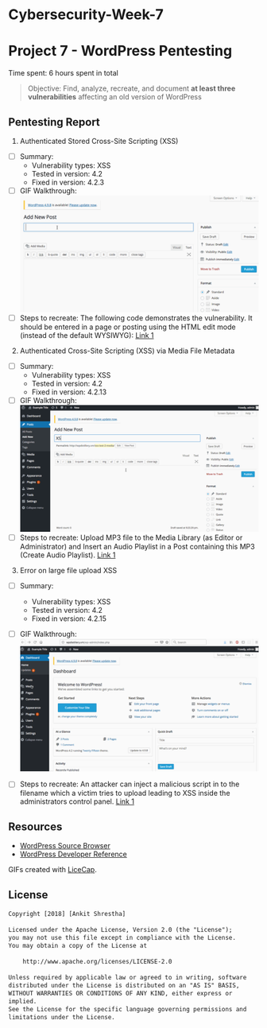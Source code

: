 # Cybersecurity-Week-7   

# Project 7 - WordPress Pentesting

Time spent: 6 hours spent in total

> Objective: Find, analyze, recreate, and document **at least three vulnerabilities** affecting an old version of WordPress

## Pentesting Report

1. Authenticated Stored Cross-Site Scripting (XSS)
  - [ ] Summary: 
    - Vulnerability types: XSS
    - Tested in version: 4.2
    - Fixed in version: 4.2.3
  - [ ] GIF Walkthrough: <img src="https://github.com/Ankit-Shrestha/CyberSecurity/blob/master/xss-1.gif" width="800">
  - [ ] Steps to recreate: The following code demonstrates the vulnerability. It should be entered in a page or posting using the HTML       edit mode (instead of the default WYSIWYG):
    [Link 1](https://klikki.fi/adv/wordpress3.html)

2. Authenticated Cross-Site Scripting (XSS) via Media File Metadata
  - [ ] Summary: 
    - Vulnerability types: XSS
    - Tested in version: 4.2
    - Fixed in version: 4.2.13
  - [ ] GIF Walkthrough: <img src="https://github.com/Ankit-Shrestha/CyberSecurity/blob/master/xss-2.gif" width="800">
  - [ ] Steps to recreate: Upload MP3 file to the Media Library (as Editor or Administrator) and Insert an Audio Playlist in a Post         containing this MP3 (Create Audio
    Playlist).
    [Link 1](http://seclists.org/oss-sec/2017/q1/563)
  
3. Error on large file upload XSS
  - [ ] Summary: 
    - Vulnerability types: XSS
    - Tested in version: 4.2
    - Fixed in version: 4.2.15
  - [ ] GIF Walkthrough: <img src="https://github.com/Ankit-Shrestha/CyberSecurity/blob/master/xss-3.gif" width="800">
  - [ ] Steps to recreate: An attacker can inject a malicious script in to the filename which a victim tries to upload leading to XSS       inside the administrators control panel.
    [Link 1](https://hackerone.com/reports/203515)
 


## Resources

- [WordPress Source Browser](https://core.trac.wordpress.org/browser/)
- [WordPress Developer Reference](https://developer.wordpress.org/reference/)

GIFs created with [LiceCap](http://www.cockos.com/licecap/).

  
 

## License

    Copyright [2018] [Ankit Shrestha]

    Licensed under the Apache License, Version 2.0 (the "License");
    you may not use this file except in compliance with the License.
    You may obtain a copy of the License at

        http://www.apache.org/licenses/LICENSE-2.0

    Unless required by applicable law or agreed to in writing, software
    distributed under the License is distributed on an "AS IS" BASIS,
    WITHOUT WARRANTIES OR CONDITIONS OF ANY KIND, either express or implied.
    See the License for the specific language governing permissions and
    limitations under the License.
